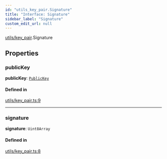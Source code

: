 ```yaml
---
id: "utils_key_pair.Signature"
title: "Interface: Signature"
sidebar_label: "Signature"
custom_edit_url: null
---
```


[utils/key_pair](../modules/utils_key_pair.md).Signature

## Properties

### publicKey

 **publicKey**: [`PublicKey`](../classes/utils_key_pair.PublicKey.md)

#### Defined in

[utils/key_pair.ts:9](https://github.com/near/near-api-js/blob/ecc6fa8f/packages/near-api-js/src/utils/key_pair.ts#L9)

___

### signature

 **signature**: `Uint8Array`

#### Defined in

[utils/key_pair.ts:8](https://github.com/near/near-api-js/blob/ecc6fa8f/packages/near-api-js/src/utils/key_pair.ts#L8)
